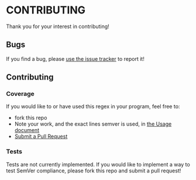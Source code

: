 # CONTRIBUTING
Thank you for your interest in contributing!

## Bugs
If you find a bug, please [use the issue tracker](https://github.com/hxr/semver-regex/issues) to report it!

## Contributing
### Coverage
If you would like to or have used this regex in your program, feel free to:
- fork this repo
- Note your work, and the exact lines semver is used, in [the Usage document](USAGE.md)
- [Submit a Pull Request](https://github.com/hxr/semver-regex/pulls)

### Tests
Tests are not currently implemented. If you would like to implement a way to test SemVer compliance, please fork this repo and submit a pull request!
